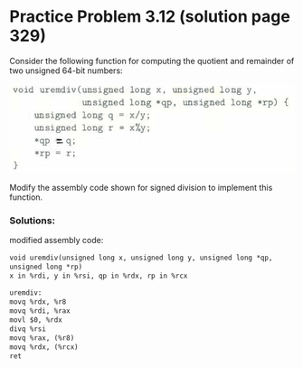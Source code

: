 # Practice Problem 3.12 (solution page 329)

Consider the following function for computing the quotient and remainder of two unsigned 64-bit numbers:

![](./images/3.12.png)

Modify the assembly code shown for signed division to implement this function.

### Solutions:
modified assembly code:
```
void uremdiv(unsigned long x, unsigned long y, unsigned long *qp, unsigned long *rp)
x in %rdi, y in %rsi, qp in %rdx, rp in %rcx
```
```
uremdiv:
movq %rdx, %r8
movq %rdi, %rax
movl $0, %rdx
divq %rsi
movq %rax, (%r8)
movq %rdx, (%rcx)
ret
```